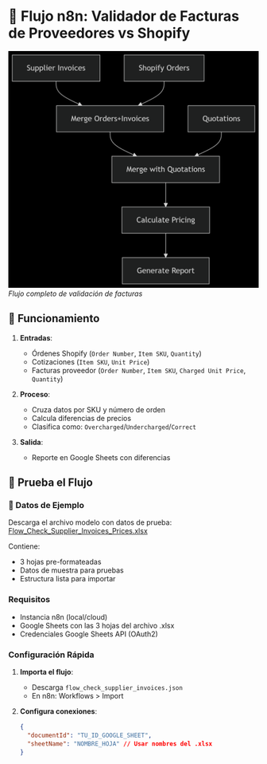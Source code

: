 # 🧾 Flujo n8n: Validador de Facturas de Proveedores vs Shopify

![Diagrama del Flujo](Diagram_Flow_Check_Supplier_Invoices_Prices.png)  
*Flujo completo de validación de facturas*

## 🔄 Funcionamiento
1. **Entradas**:
   - Órdenes Shopify (`Order Number`, `Item SKU`, `Quantity`)
   - Cotizaciones (`Item SKU`, `Unit Price`)
   - Facturas proveedor (`Order Number`, `Item SKU`, `Charged Unit Price`, `Quantity`)

2. **Proceso**:
   - Cruza datos por SKU y número de orden
   - Calcula diferencias de precios
   - Clasifica como: `Overcharged`/`Undercharged`/`Correct`

3. **Salida**:
   - Reporte en Google Sheets con diferencias

## 🚀 Prueba el Flujo

### 📁 Datos de Ejemplo
Descarga el archivo modelo con datos de prueba:  
[Flow_Check_Supplier_Invoices_Prices.xlsx](Flow_Check_Supplier_Invoices_Prices.xlsx)

Contiene:
- 3 hojas pre-formateadas
- Datos de muestra para pruebas
- Estructura lista para importar

### Requisitos
- Instancia n8n (local/cloud)
- Google Sheets con las 3 hojas del archivo .xlsx
- Credenciales Google Sheets API (OAuth2)

### Configuración Rápida
1. **Importa el flujo**:
   - Descarga `flow_check_supplier_invoices.json`
   - En n8n: Workflows > Import

2. **Configura conexiones**:
   ```json
   {
     "documentId": "TU_ID_GOOGLE_SHEET",
     "sheetName": "NOMBRE_HOJA" // Usar nombres del .xlsx
   }
